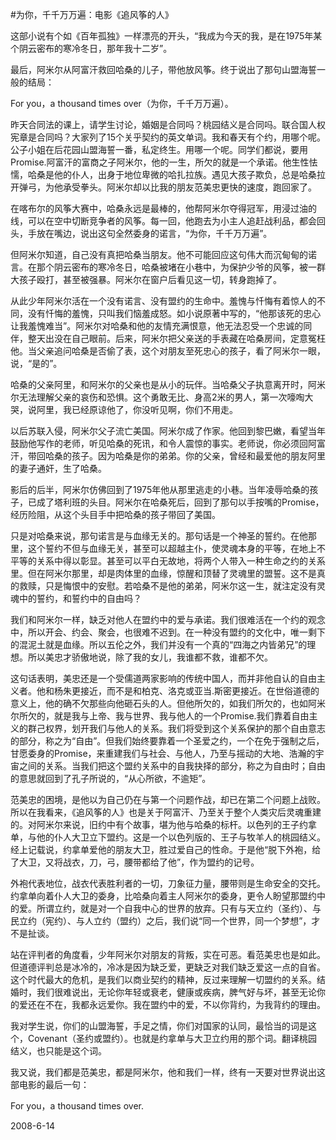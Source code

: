 #为你，千千万万遍：电影《追风筝的人》
      
   这部小说有个如《百年孤独》一样漂亮的开头，“我成为今天的我，是在1975年某个阴云密布的寒冷冬日，那年我十二岁”。
   
   最后，阿米尔从阿富汗救回哈桑的儿子，带他放风筝。终于说出了那句山盟海誓一般的结局：

   For you，a thousand times over（为你，千千万万遍）。
   
   昨天合同法的课上，请学生讨论，婚姻是合同吗？桃园结义是合同吗。联合国人权宪章是合同吗？大家列了15个关乎契约的英文单词。我和春天有个约，用哪个呢。公子小姐在后花园山盟海誓一番，私定终生。用哪一个呢。同学们都说，要用Promise.阿富汗的富商之子阿米尔，他的一生，所欠的就是一个承诺。他生性怯懦，哈桑是他的仆人，出身于地位卑微的哈扎拉族。遇见大孩子欺负，总是哈桑拉开弹弓，为他承受拳头。阿米尔却以比我的朋友范美忠更快的速度，跑回家了。
   
   在喀布尔的风筝大赛中，哈桑永远是最棒的，他帮阿米尔夺得冠军，用浸过油的线，可以在空中切断竞争者的风筝。每一回，他跑去为小主人追赶战利品，都会回头，手放在嘴边，说出这句全然委身的诺言，“为你，千千万万遍”。
   
   但阿米尔知道，自己没有真把哈桑当朋友。他不可能回应这句伟大而沉甸甸的诺言。在那个阴云密布的寒冷冬日，哈桑被堵在小巷中，为保护少爷的风筝，被一群大孩子殴打，甚至被强暴。阿米尔在窗户后看见这一切，转身跑掉了。
   
   从此少年阿米尔活在一个没有诺言、没有盟约的生命中。羞愧与忏悔有着惊人的不同，没有忏悔的羞愧，只叫我们恼羞成怒。如小说原著中写的，“他那该死的忠心让我羞愧难当”。阿米尔对哈桑和他的友情充满恨意，他无法忍受一个忠诚的同伴，整天出没在自己眼前。后来，阿米尔把父亲送的手表藏在哈桑房间，定意冤枉他。当父亲追问哈桑是否偷了表，这个对朋友至死忠心的孩子，看了阿米尔一眼，说，“是的”。
   
   哈桑的父亲阿里，和阿米尔的父亲也是从小的玩伴。当哈桑父子执意离开时，阿米尔无法理解父亲的哀伤和恐惧。这个勇敢无比、身高2米的男人，第一次嚎啕大哭，说阿里，我已经原谅他了，你没听见啊，你们不用走。
   
   以后苏联入侵，阿米尔父子流亡美国。阿米尔成了作家。他回到黎巴嫩，看望当年鼓励他写作的老师，听见哈桑的死讯，和令人震惊的事实。老师说，你必须回阿富汗，带回哈桑的孩子。因为哈桑是你的弟弟。你的父亲，曾经和最爱他的朋友阿里的妻子通奸，生了哈桑。
   
   影后的后半，阿米尔仿佛回到了1975年他从那里逃走的小巷。当年凌辱哈桑的孩子，已成了塔利班的头目。阿米尔在哈桑死后，回到了那句以手按嘴的Promise，经历险阻，从这个头目手中把哈桑的孩子带回了美国。
   
   只是对哈桑来说，那句诺言是与血缘无关的。那句话是一个神圣的誓约。在他那里，这个誓约不但与血缘无关，甚至可以超越主仆，使灵魂本身的平等，在地上不平等的关系中得以彰显。甚至可以平白无故地，将两个人带入一种生命之约的关系里。但在阿米尔那里，却是肉体里的血缘，惊醒和顶替了灵魂里的盟誓。这不是真的救赎，只是悔恨中的安慰。若哈桑不是他的弟弟，阿米尔这一生，就注定没有灵魂中的誓约，和誓约中的自由吗？
   
   我们和阿米尔一样，缺乏对他人在盟约中的爱与承诺。我们很难活在一个约的观念中，所以开会、约会、聚会，也很难不迟到。在一种没有盟约的文化中，唯一剩下的混泥土就是血缘。所以五伦之外，我们并没有一个真的“四海之内皆弟兄”的理想。所以美忠才骄傲地说，除了我的女儿，我谁都不救，谁都不欠。
   
   这句话表明，美忠还是一个受儒道两家影响的传统中国人，而并非他自认的自由主义者。他和杨朱更接近，而不是和柏克、洛克或亚当.斯密更接近。在世俗道德的意义上，他的确不欠那些向他砸石头的人。但他所欠的，如我们所欠的，也如阿米尔所欠的，就是我与上帝、我与世界、我与他人的一个Promise.我们靠着自由主义的群己权界，划开我们与他人的关系。我们将受到这个关系保护的那个自由意志的部分，称之为“自由”。但我们始终要靠着一个圣爱之约，一个在免于强制之后，甘愿委身的Promise，来重建我们与社会、与他人，乃至与摇动的大地、浩瀚的宇宙之间的关系。当我们把这个盟约关系中的自我抉择的部分，称之为自由时；自由的意思就回到了孔子所说的，“从心所欲，不逾矩”。
   
   范美忠的困境，是他以为自己仍在与第一个问题作战，却已在第二个问题上战败。所以在我看来，《追风筝的人》也是关于阿富汗、乃至关于整个人类灾后灵魂重建的。对阿米尔来说，旧约中有个故事，堪为他与哈桑的标杆。以色列的王子约拿单，与他的仆人大卫立下盟约。这是一个以色列版的、王子与牧羊人的桃园结义。经上记载说，约拿单爱他的朋友大卫，胜过爱自己的性命。于是他“脱下外袍，给了大卫，又将战衣，刀，弓，腰带都给了他”，作为盟约的记号。
   
   外袍代表地位，战衣代表胜利者的一切，刀象征力量，腰带则是生命安全的交托。约拿单向着仆人大卫的委身，比哈桑向着主人阿米尔的委身，更令人盼望那盟约中的爱。所谓立约，就是对一个自我中心的世界的放弃。只有与天立约（圣约）、与民立约（宪约）、与人立约（盟约）之后，我们说“同一个世界，同一个梦想”，才不是扯谈。
   
   站在评判者的角度看，少年阿米尔对朋友的背叛，实在可恶。看范美忠也是如此。但道德评判总是冰冷的，冷冰是因为缺乏爱，更缺乏对我们缺乏爱这一点的自省。这个时代最大的危机，是我们以商业契约的精神，反过来理解一切盟约的关系。结婚时，我们很难说出，无论你年轻或衰老，健康或疾病，脾气好与坏，甚至无论你的爱还在不在，我都永远爱你。我在盟约中的爱，不以你背约，为我背约的理由。
   
   我对学生说，你们的山盟海誓，手足之情，你们对国家的认同，最恰当的词是这个，Covenant（圣约或盟约）。也就是约拿单与大卫立约用的那个词。翻译桃园结义，也只能是这个词。
   
   我又说，我们都是范美忠，都是阿米尔，他和我们一样，终有一天要对世界说出这部电影的最后一句：
   
   For you，a thousand times over.
   
   2008-6-14

